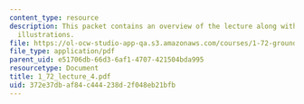 ```yaml
---
content_type: resource
description: This packet contains an overview of the lecture along with diagrams and
  illustrations.
file: https://ol-ocw-studio-app-qa.s3.amazonaws.com/courses/1-72-groundwater-hydrology-fall-2005/372e37dbaf84c444238d2f048eb21bfb_1_72_lecture_4.pdf
file_type: application/pdf
parent_uid: e51706db-66d3-6af1-4707-421504bda995
resourcetype: Document
title: 1_72_lecture_4.pdf
uid: 372e37db-af84-c444-238d-2f048eb21bfb
---
```

